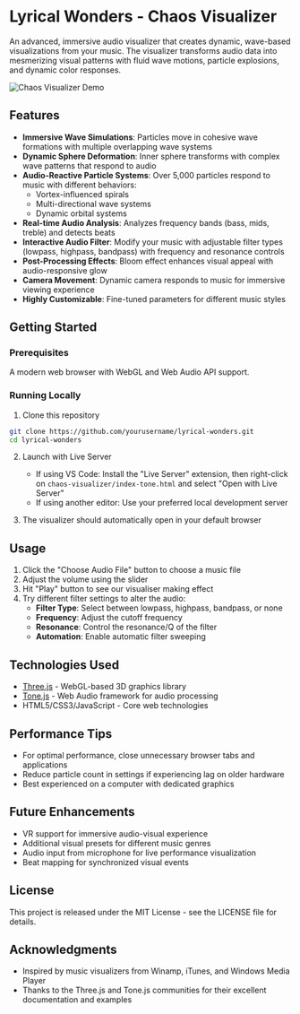 # Lyrical Wonders - Chaos Visualizer

An advanced, immersive audio visualizer that creates dynamic, wave-based visualizations from your music. The visualizer transforms audio data into mesmerizing visual patterns with fluid wave motions, particle explosions, and dynamic color responses.

![Chaos Visualizer Demo](demo.gif)

## Features

- **Immersive Wave Simulations**: Particles move in cohesive wave formations with multiple overlapping wave systems
- **Dynamic Sphere Deformation**: Inner sphere transforms with complex wave patterns that respond to audio
- **Audio-Reactive Particle Systems**: Over 5,000 particles respond to music with different behaviors:
  - Vortex-influenced spirals
  - Multi-directional wave systems
  - Dynamic orbital systems
- **Real-time Audio Analysis**: Analyzes frequency bands (bass, mids, treble) and detects beats
- **Interactive Audio Filter**: Modify your music with adjustable filter types (lowpass, highpass, bandpass) with frequency and resonance controls
- **Post-Processing Effects**: Bloom effect enhances visual appeal with audio-responsive glow
- **Camera Movement**: Dynamic camera responds to music for immersive viewing experience
- **Highly Customizable**: Fine-tuned parameters for different music styles

## Getting Started

### Prerequisites

A modern web browser with WebGL and Web Audio API support.

### Running Locally

1. Clone this repository
```bash
git clone https://github.com/yourusername/lyrical-wonders.git
cd lyrical-wonders
```

2. Launch with Live Server
   - If using VS Code: Install the "Live Server" extension, then right-click on `chaos-visualizer/index-tone.html` and select "Open with Live Server"
   - If using another editor: Use your preferred local development server

3. The visualizer should automatically open in your default browser

## Usage

1. Click the "Choose Audio File" button to choose a music file
2. Adjust the volume using the slider
3. Hit "Play" button to see our visualiser making effect
3. Try different filter settings to alter the audio:
   - **Filter Type**: Select between lowpass, highpass, bandpass, or none
   - **Frequency**: Adjust the cutoff frequency
   - **Resonance**: Control the resonance/Q of the filter
   - **Automation**: Enable automatic filter sweeping

## Technologies Used

- [Three.js](https://threejs.org/) - WebGL-based 3D graphics library
- [Tone.js](https://tonejs.github.io/) - Web Audio framework for audio processing
- HTML5/CSS3/JavaScript - Core web technologies

## Performance Tips

- For optimal performance, close unnecessary browser tabs and applications
- Reduce particle count in settings if experiencing lag on older hardware
- Best experienced on a computer with dedicated graphics

## Future Enhancements

- VR support for immersive audio-visual experience
- Additional visual presets for different music genres
- Audio input from microphone for live performance visualization
- Beat mapping for synchronized visual events

## License

This project is released under the MIT License - see the LICENSE file for details.

## Acknowledgments

- Inspired by music visualizers from Winamp, iTunes, and Windows Media Player
- Thanks to the Three.js and Tone.js communities for their excellent documentation and examples 